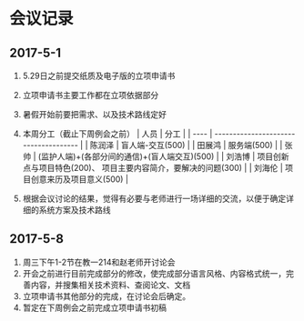 # 会议记录

## 2017-5-1

1. 5.29日之前提交纸质及电子版的立项申请书

2. 立项申请书主要工作都在立项依据部分

3. 暑假开始前要把需求、以及技术路线定好

4. 本周分工（截止下周例会之前）
    | 人员   | 分工                                    |
    | ---- | ------------------------------------- |
    | 陈润泽  | 盲人端-交互(500)                           |
    | 田展鸿  | 服务端(500)                              |
    | 张帅   | (监护人端)+(各部分间的通信)+(盲人端交互)(500)         |
    | 刘浩博  | 项目创新点与项目特色(200)、 项目主要内容简介，要解决的问题(300) |
    | 刘海伦  | 项目创意来历及项目意义(500)                      |

5. 根据会议讨论的结果，觉得有必要与老师进行一场详细的交流，以便于确定详细的系统方案及技术路线

## 2017-5-8

1. 周三下午1-2节在教一214和赵老师开讨论会
2. 开会之前进行目前完成部分的修改，使完成部分语言风格、内容格式统一，完善内容，并搜集相关技术资料、查阅论文、文档
3. 立项申请书其他部分的完成，在讨论会后确定。
4. 暂定在下周例会之前完成立项申请书初稿